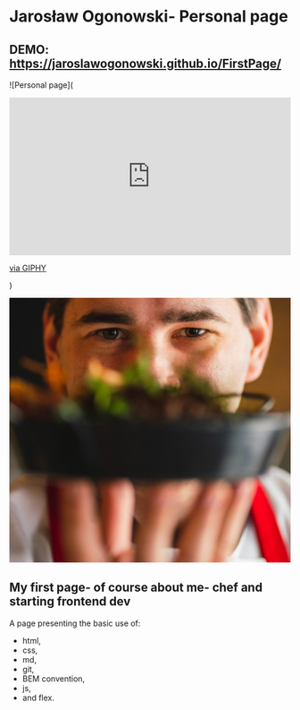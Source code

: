 # Jarosław Ogonowski- Personal page

## DEMO: https://jaroslawogonowski.github.io/FirstPage/

![Personal page](<div style="width:100%;height:0;padding-bottom:56%;position:relative;"><iframe src="https://giphy.com/embed/quw307WFUk35MvbUF6" width="100%" height="100%" style="position:absolute" frameBorder="0" class="giphy-embed" allowFullScreen></iframe></div><p><a href="https://giphy.com/gifs/quw307WFUk35MvbUF6">via GIPHY</a></p>)

![It's me](images/header/thisIsMe.jpg)


## My first page- of course about me- chef and starting frontend dev


A page presenting the basic use of:
- html,
- css,
- md,
- git,
- BEM convention,
- js,
- and flex.